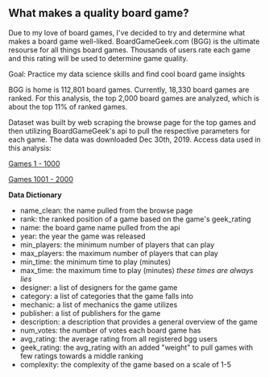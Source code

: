 ## What makes a quality board game? 

Due to my love of board games, I've decided to try and determine what makes a board game well-liked. BoardGameGeek.com (BGG) is the ultimate resourse for all things board games. Thousands of users rate each game and this rating will be used to determine game quality. 

Goal: Practice my data science skills and find cool board game insights

BGG is home is 112,801 board games. Currently, 18,330 board games are ranked. For this analysis, the top 2,000 board games are analyzed, which is about the top 11% of ranked games. 

Dataset was built by web scraping the browse page for the top games and then utilizing BoardGameGeek's api to pull the respective parameters for each game. The data was downloaded Dec 30th, 2019. Access data used in this analysis: 

[Games 1 - 1000](https://drive.google.com/file/d/1NTxq3Oe0KDT-lKvuwgMhWbXyyhr-AzKr/view?usp=sharing)

[Games 1001 - 2000](https://drive.google.com/file/d/1CfV9Z7RMtDl0V4FJENq5IwXxxoFF4Hn1/view?usp=sharing)


**Data Dictionary**
- name_clean: the name pulled from the browse page
- rank: the ranked position of a game based on the game's geek_rating
- name: the board game name pulled from the api
- year: the year the game was released
- min_players: the minimum number of players that can play
- max_players: the maximum number of players that can play
- min_time: the minimum time to play (minutes)
- max_time: the maximum time to play (minutes) *these times are always lies*
- designer: a list of  designers for the game game
- category: a list of categories that the game falls into
- mechanic: a list of mechanics the game utilizes
- publisher: a list of publishers for the game
- description: a description that provides a general overview of the game
- num_votes: the number of votes each board game has
- avg_rating: the average rating from all registered bgg users
- geek_rating: the avg_rating with an added "weight" to pull games with few ratings towards a middle ranking
- complexity: the complexity of the game based on a scale of 1-5 



